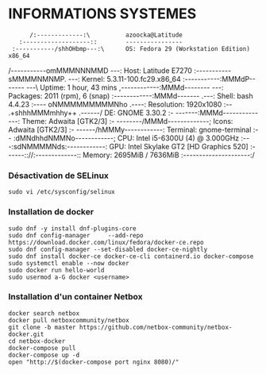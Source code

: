 # INFORMATIONS SYSTEMES

          /:-------------:\          azoocka@Latitude 
       :-------------------::        ---------------- 
     :-----------/shhOHbmp---:\      OS: Fedora 29 (Workstation Edition) x86_64 
   /-----------omMMMNNNMMD  ---:     Host: Latitude E7270 
  :-----------sMMMMNMNMP.    ---:    Kernel: 5.3.11-100.fc29.x86_64 
 :-----------:MMMdP-------    ---\   Uptime: 1 hour, 43 mins 
,------------:MMMd--------    ---:   Packages: 2011 (rpm), 6 (snap) 
:------------:MMMd-------    .---:   Shell: bash 4.4.23 
:----    oNMMMMMMMMMNho     .----:   Resolution: 1920x1080 
:--     .+shhhMMMmhhy++   .------/   DE: GNOME 3.30.2 
:-    -------:MMMd--------------:    Theme: Adwaita [GTK2/3] 
:-   --------/MMMd-------------;     Icons: Adwaita [GTK2/3] 
:-    ------/hMMMy------------:      Terminal: gnome-terminal 
:-- :dMNdhhdNMMNo------------;       CPU: Intel i5-6300U (4) @ 3.000GHz 
:---:sdNMMMMNds:------------:        GPU: Intel Skylake GT2 [HD Graphics 520] 
:------:://:-------------::          Memory: 2695MiB / 7636MiB 
:---------------------:/

### Désactivation de SELinux
```
sudo vi /etc/sysconfig/selinux
```
### Installation de docker
```
sudo dnf -y install dnf-plugins-core
sudo dnf config-manager     --add-repo     https://download.docker.com/linux/fedora/docker-ce.repo
sudo dnf config-manager --set-disabled docker-ce-nightly
sudo dnf install docker-ce docker-ce-cli containerd.io docker-compose
sudo systemctl enable --now docker
sudo docker run hello-world
sudo usermod a-G docker <username>
```

### Installation d'un container Netbox
```
docker search netbox
docker pull netboxcommunity/netbox
git clone -b master https://github.com/netbox-community/netbox-docker.git
cd netbox-docker
docker-compose pull
docker-compose up -d
open "http://$(docker-compose port nginx 8080)/"
